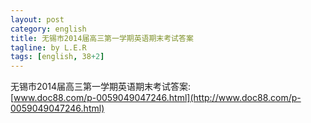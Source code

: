 ```yaml
---
layout: post
category: english
title: 无锡市2014届高三第一学期英语期末考试答案
tagline: by L.E.R
tags: [english, 38+2]
---
```

无锡市2014届高三第一学期英语期末考试答案:  
[www.doc88.com/p-0059049047246.html](http://www.doc88.com/p-0059049047246.html)
